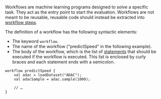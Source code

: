 Workflows are machine learning programs designed to solve a specific task. They act as the entry point to start the evaluation. Workflows are not meant to be reusable, reusable code should instead be extracted into [workflow steps](./Workflow-Language:-Workflow-Steps).

The definition of a workflow has the following syntactic elements:
* The keyword `workflow`.
* The name of the workflow ("predictSpeed" in the following example).
* The body of the workflow, which is the list of [statements](./Workflow-Language:-Statements) that should be executed if the workflow is executed. This list is enclosed by curly braces and each statement ends with a semicolon.

```
workflow predictSpeed {
	val adac = loadDataset("ADAC");
	val adacSample = adac.sample(1000);

	// …
}
```